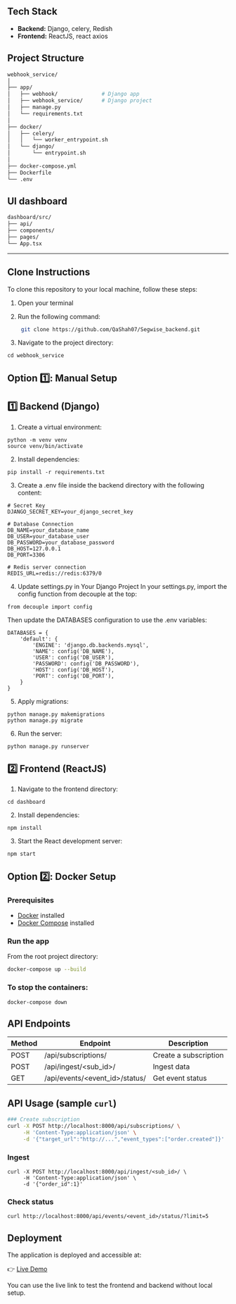 ##  Tech Stack
- **Backend:** Django, celery, Redish
- **Frontend:** ReactJS, react axios
## Project Structure
```bash
webhook_service/
│
├── app/
│   ├── webhook/              # Django app
│   ├── webhook_service/      # Django project
│   ├── manage.py
│   └── requirements.txt
│
├── docker/
│   ├── celery/
│   │   └── worker_entrypoint.sh
│   └── django/
│       └── entrypoint.sh
│
├── docker-compose.yml
├── Dockerfile
└── .env
```

## UI dashboard
```bash
dashboard/src/
├── api/
├── components/
├── pages/
└── App.tsx     
```
---
##  Clone Instructions

To clone this repository to your local machine, follow these steps:

1. Open your terminal
2. Run the following command:

   ```bash
    git clone https://github.com/QaShah07/Segwise_backend.git
    ```
3. Navigate to the project directory:
```
cd webhook_service
```

## Option 1️⃣: Manual Setup

## 1️⃣ Backend (Django)
1. Create a virtual environment:
```
python -m venv venv
source venv/bin/activate 
```

2. Install dependencies:
```
pip install -r requirements.txt
```
3. Create a .env file inside the backend directory with the following content:
```env
# Secret Key
DJANGO_SECRET_KEY=your_django_secret_key

# Database Connection
DB_NAME=your_database_name
DB_USER=your_database_user
DB_PASSWORD=your_database_password
DB_HOST=127.0.0.1
DB_PORT=3306

# Redis server connection
REDIS_URL=redis://redis:6379/0
```
4. Update settings.py in Your Django Project
In your settings.py, import the config function from decouple at the top:
```
from decouple import config
```
Then update the DATABASES configuration to use the .env variables:
```
DATABASES = {
    'default': {
        'ENGINE': 'django.db.backends.mysql',
        'NAME': config('DB_NAME'),
        'USER': config('DB_USER'),
        'PASSWORD': config('DB_PASSWORD'),
        'HOST': config('DB_HOST'),
        'PORT': config('DB_PORT'),
    }
}
```
5. Apply migrations:
```
python manage.py makemigrations
python manage.py migrate
```

6. Run the server:
```
python manage.py runserver
```
## 2️⃣ Frontend (ReactJS)
1. Navigate to the frontend directory:
```
cd dashboard
```
2. Install dependencies:
```
npm install
```
3. Start the React development server:
```
npm start
```
## Option 2️⃣: Docker Setup
###  Prerequisites
- [Docker](https://docs.docker.com/get-docker/) installed
- [Docker Compose](https://docs.docker.com/compose/) installed
### Run the app
From the root project directory:
```bash
docker-compose up --build
```
### To stop the containers:
```
docker-compose down
```


##  API Endpoints
| Method | Endpoint                         | Description             |
|--------|---------------------------------|------------------------|
| POST   | /api/subscriptions/              | Create a subscription  |
| POST   | /api/ingest/<sub_id>/            | Ingest data            |
| GET    | /api/events/<event_id>/status/   | Get event status       |

##  API Usage (sample `curl`)

```bash
### Create subscription
curl -X POST http://localhost:8000/api/subscriptions/ \
     -H 'Content-Type:application/json' \
     -d '{"target_url":"http://...","event_types":["order.created"]}'
```
### Ingest
```
curl -X POST http://localhost:8000/api/ingest/<sub_id>/ \
     -H 'Content-Type:application/json' \
     -d '{"order_id":1}'
```

### Check status
```
curl http://localhost:8000/api/events/<event_id>/status/?limit=5
```

##  Deployment

The application is deployed and accessible at:

👉 [Live Demo](https://your-deployment-url.com)

You can use the live link to test the frontend and backend without local setup.
